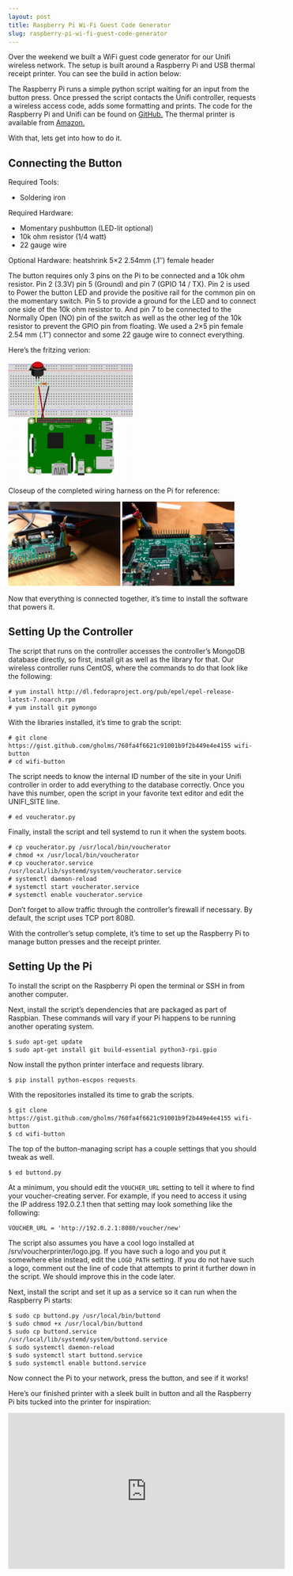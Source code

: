 ```yaml
---
layout: post
title: Raspberry Pi Wi-Fi Guest Code Generator
slug: raspberry-pi-wi-fi-guest-code-generator
---
```


Over the weekend we built a WiFi guest code generator for our Unifi wireless network. The setup is built around a Raspberry Pi and USB thermal receipt printer. You can see the build in action below:

The Raspberry Pi runs a simple python script waiting for an input from the button press. Once pressed the script contacts the Unifi controller, requests a wireless access code, adds some formatting and prints. The code for the Raspberry Pi and Unifi can be found on [GitHub.](https://gist.github.com/gholms/760fa4f6621c91001b9f2b449e4e4155) The thermal printer is available from [Amazon.](https://www.amazon.com/dp/B01LWLJPNS/ref=cm_sw_r_cp_apa_YS6Lyb64RM4G7)

With that, lets get into how to do it.

## Connecting the Button

Required Tools:
 * Soldering iron

Required Hardware:
 * Momentary pushbutton (LED-lit optional)
 * 10k ohm resistor (1/4 watt)
 * 22 gauge wire

Optional Hardware:
heatshrink
5×2 2.54mm (.1″) female header

The button requires only 3 pins on the Pi to be connected and a 10k ohm resistor. Pin 2 (3.3V) pin 5 (Ground) and pin 7 (GPIO 14 / TX). Pin 2 is used to Power the button LED and provide the positive rail for the common pin on the momentary switch. Pin 5 to provide a ground for the LED and to connect one side of the 10k ohm resistor to. And pin 7 to be connected to the Normally Open (NO) pin of the switch as well as the other leg of the 10k resistor to prevent the GPIO pin from floating. We used a 2×5 pin female 2.54 mm (.1″) connector and some 22 gauge wire to connect everything.

Here’s the fritzing verion:

<img src="/images/2017-02-08-raspberry-pi-wifi-guest-code-generator/fritzing.png" width="50%"/>

Closeup of the completed wiring harness on the Pi for reference:

<img src="/images/2017-02-08-raspberry-pi-wifi-guest-code-generator/closeup1.jpg" width="45%"/>
<img src="/images/2017-02-08-raspberry-pi-wifi-guest-code-generator/closeup2.jpg" width="45%"/>

Now that everything is connected together, it’s time to install the software that powers it.

## Setting Up the Controller

The script that runs on the controller accesses the controller’s MongoDB database directly, so first, install git as well as the library for that.  Our wireless controller runs CentOS, where the commands to do that look like the following:

```console
# yum install http://dl.fedoraproject.org/pub/epel/epel-release-latest-7.noarch.rpm
# yum install git pymongo
```

With the libraries installed, it’s time to grab the script:

```console
# git clone https://gist.github.com/gholms/760fa4f6621c91001b9f2b449e4e4155 wifi-button
# cd wifi-button
```

The script needs to know the internal ID number of the site in your Unifi controller in order to add everything to the database correctly. Once you have this number, open the script in your favorite text editor and edit the UNIFI\_SITE line.

```console
# ed voucherator.py
```

Finally, install the script and tell systemd to run it when the system boots.

```console
# cp voucherator.py /usr/local/bin/voucherator
# chmod +x /usr/local/bin/voucherator
# cp voucherator.service /usr/local/lib/systemd/system/voucherator.service
# systemctl daemon-reload
# systemctl start voucherator.service
# systemctl enable voucherator.service
```

Don’t forget to allow traffic through the controller’s firewall if necessary. By default, the script uses TCP port 8080.

With the controller’s setup complete, it’s time to set up the Raspberry Pi to manage button presses and the receipt printer.

## Setting Up the Pi

To install the script on the Raspberry Pi open the terminal or SSH in from another computer.

Next, install the script’s dependencies that are packaged as part of Raspbian. These commands will vary if your Pi happens to be running another operating system.

```console
$ sudo apt-get update
$ sudo apt-get install git build-essential python3-rpi.gpio
```

Now install the python printer interface and requests library.

```console
$ pip install python-escpos requests
```

With the repositories installed its time to grab the scripts.

```console
$ git clone https://gist.github.com/gholms/760fa4f6621c91001b9f2b449e4e4155 wifi-button
$ cd wifi-button
```

The top of the button-managing script has a couple settings that you should tweak as well.

```console
$ ed buttond.py
```

At a minimum, you should edit the `VOUCHER_URL` setting to tell it where to find your voucher-creating server. For example, if you need to access it using the IP address 192.0.2.1 then that setting may look something like the following:

```
VOUCHER_URL = 'http://192.0.2.1:8080/voucher/new'
```

The script also assumes you have a cool logo installed at /srv/voucherprinter/logo.jpg. If you have such a logo and you put it somewhere else instead, edit the `LOGO_PATH` setting. If you do not have such a logo, comment out the line of code that attempts to print it further down in the script. We should improve this in the code later.

Next, install the script and set it up as a service so it can run when the Raspberry Pi starts:

```console
$ sudo cp buttond.py /usr/local/bin/buttond
$ sudo chmod +x /usr/local/bin/buttond
$ sudo cp buttond.service /usr/local/lib/systemd/system/buttond.service
$ sudo systemctl daemon-reload
$ sudo systemctl start buttond.service
$ sudo systemctl enable buttond.service
```

Now connect the Pi to your network, press the button, and see if it works!

Here’s our finished printer with a sleek built in button and all the Raspberry Pi bits tucked into the printer for inspiration:

<iframe src="https://www.youtube.com/embed/njwxZxf7B10?rel=0" allowfullscreen="" width="560" height="315" frameborder="0"/>

